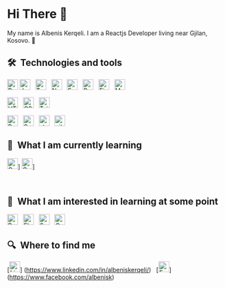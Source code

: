# Hi There 🥖

My name is Albenis Kerqeli. I am a Reactjs Developer living near Gjilan, Kosovo. 🥐

## 🛠  Technologies and tools

<a name="learning-now"></a>
[<img src="https://img.shields.io/badge/React-20232A?style=for-the-badge&logo=react&logoColor=61DAFB" alt="React  logo" title="React " height="25" />][tech_tools_anchor]
[<img src="https://img.shields.io/badge/JavaScript-F7DF1E?style=for-the-badge&logo=javascript&logoColor=black"  alt="JavaScript logo" title="JavaScript" height="25" />][tech_tools_anchor]
&nbsp;
[<img src="https://img.shields.io/badge/TypeScript-282C34?logo=typescript&logoColor=3178C6" alt="TypeScript logo" title="TypeScript" height="25" />][tech_tools_anchor]
&nbsp;
[<img src="https://img.shields.io/badge/Node.js-43853D?style=for-the-badge&logo=node.js&logoColor=white" alt="Node.js logo" title="Node.js" height="25" />][tech_tools_anchor]
&nbsp;
[<img src="https://img.shields.io/badge/Express-282C34?logo=express&logoColor=FFFFFF" alt="Express.js logo" title="Express.js" height="25" />][tech_tools_anchor]
&nbsp;
[<img src="https://img.shields.io/badge/Redux-593D88?style=for-the-badge&logo=redux&logoColor=white" alt="Redux logo" title="Redux" height="25" />][tech_tools_anchor]
&nbsp;
[<img src="https://img.shields.io/badge/Firebase-282C34?logo=firebase&logoColor=FFCA28" alt="Firebase logo" title="Firebase" height="25" />][tech_tools_anchor]
&nbsp;
[<img src="https://img.shields.io/badge/MongoDB-282C34?logo=mongodb&logoColor=47A248" alt="MongoDB logo" title="MongoDB" height="25" />][tech_tools_anchor]
&nbsp;

[<img src="https://img.shields.io/badge/HTML5-E34F26?style=for-the-badge&logo=html5&logoColor=white" alt="HTML5 logo" title="HTML5" height="25" />][tech_tools_anchor]
&nbsp;
[<img src="https://img.shields.io/badge/CSS3-1572B6?style=for-the-badge&logo=css3&logoColor=white" alt="CSS3 logo" title="CSS3" height="25" />][tech_tools_anchor]
&nbsp;
[<img src="https://img.shields.io/badge/Tailwind_CSS-38B2AC?style=for-the-badge&logo=tailwind-css&logoColor=white" alt="Tailwind CSS logo" title="Tailwind CSS" height="25" />][tech_tools_anchor]
&nbsp;

[<img src="https://img.shields.io/badge/Bootstrap-563D7C?style=for-the-badge&logo=bootstrap&logoColor=white" alt="Bootstrap logo" title="Bootstrap" height="25" />][tech_tools_anchor]
&nbsp;
[<img src="https://img.shields.io/badge/Sass-CC6699?style=for-the-badge&logo=sass&logoColor=white" alt="Sass logo" title="Sass" height="25" />][learning_next_anchor]
&nbsp;
[<img src="https://img.shields.io/badge/styled--components-DB7093?style=for-the-badge&logo=styled-components&logoColor=white" alt="styled-components logo" title="styled-components" height="25" />][tech_tools_anchor]
&nbsp;
[<img src="https://img.shields.io/badge/GitHub-100000?style=for-the-badge&logo=github&logoColor=white" alt="git logo" title="git" height="25" />][tech_tools_anchor]
&nbsp;



<a name="learning-next"></a>

## 📖  What I am currently learning
[<img src="https://img.shields.io/badge/GraphQL-282C34?logo=graphql&logoColor=E10098" alt="GraphQL logo" title="GraphQL" height="25" />][learning_now_anchor]]
[<img src="https://img.shields.io/badge/Gatsby-663399?style=for-the-badge&logo=gatsby&logoColor=white" alt="Gatsby logo" title="Gatsby" height="25" />][learning_now_anchor]]

&nbsp;


## 📙  What I am interested in learning at some point
[<img src="https://img.shields.io/badge/Python-3776AB?style=for-the-badge&logo=python&logoColor=white" alt="Python logo" title="Python" height="25" />][learning_next_anchor]
&nbsp;
[<img src="https://img.shields.io/badge/Flutter-282C34?logo=flutter&logoColor=02569B" alt="Flutter logo" title="Flutter" height="25" />][learning_next_anchor]
&nbsp;
[<img src="https://img.shields.io/badge/Swift-FA7343?style=for-the-badge&logo=swift&logoColor=white" alt="Swift logo" title="Swift" height="25" />][learning_next_anchor]
&nbsp;
[<img src="https://img.shields.io/badge/Go-00ADD8?style=for-the-badge&logo=go&logoColor=white" alt="Go logo" title="Go" height="25" />][learning_next_anchor]
&nbsp;



## 🔍  Where to find me
[<img src="https://img.shields.io/badge/LinkedIn-282C34?logo=linkedin&logoColor=0077B5" alt="LinkedIn logo" title="LinkedIn" height="25"/>]
(https://www.linkedin.com/in/albeniskerqeli/)
&nbsp;
[<img src="https://img.shields.io/badge/Facebook-1877F2?style=for-the-badge&logo=facebook&logoColor=white" alt="Facebook logo" title="Facebook" height="25"/>] (https://www.facebook.com/albenisk)
&nbsp;

[tech_tools_anchor]: #bonjour--
[learning_now_anchor]: #learning-now
[learning_next_anchor]: #learning-next

